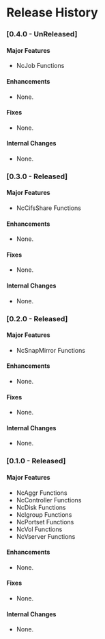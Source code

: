 # Release History

### [0.4.0 - UnReleased]

#### Major Features

- NcJob Functions

#### Enhancements

- None.

#### Fixes

- None.

#### Internal Changes

- None.

### [0.3.0 - Released]

#### Major Features

- NcCifsShare Functions

#### Enhancements

- None.

#### Fixes

- None.

#### Internal Changes

- None.

### [0.2.0 - Released]

#### Major Features

- NcSnapMirror Functions

#### Enhancements

- None.

#### Fixes

- None.

#### Internal Changes

- None.

### [0.1.0 - Released]

#### Major Features

- NcAggr Functions
- NcController Functions
- NcDisk Functions
- NcIgroup Functions
- NcPortset Functions
- NcVol Functions
- NcVserver Functions

#### Enhancements

- None.

#### Fixes

- None.

#### Internal Changes

- None.
